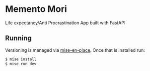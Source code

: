 # Memento Mori

Life expectancy/Anti Procrastination App built with FastAPI

## Running

Versioning is managed via [mise-en-place](https://mise.jdx.dev/). Once that is installed run:

```sh
$ mise install
$ mise run dev
```
